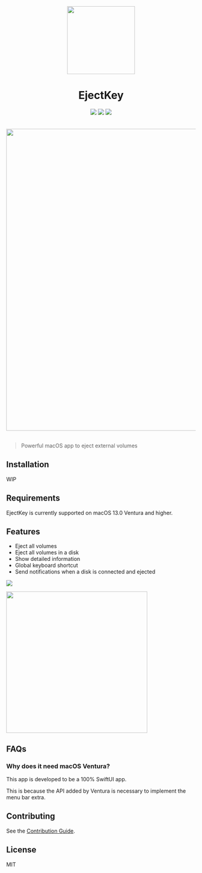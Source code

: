 <div align="center">
  <img width="180" height="180" src="https://user-images.githubusercontent.com/64204135/183348062-85958996-9c84-4795-87ca-665e4bef53a5.png">
  <h1>EjectKey</h1>
  <img src="https://img.shields.io/github/v/release/fus1ondev/EjectKey">
  <img src="https://img.shields.io/badge/made%20with-Swift%20UI-F05138?logo=Swift">
  <img src="https://img.shields.io/github/license/fus1ondev/EjectKey">
  <br>
  <br>
  <br>
  <img width="800" src="https://user-images.githubusercontent.com/64204135/199971374-9e3f5fa1-5657-4b08-b055-b0e7da7ff496.png">
  <br>
  <br>
</div>

> Powerful macOS app to eject external volumes

## Installation

WIP

## Requirements

EjectKey is currently supported on macOS 13.0 Ventura and higher.

## Features

- Eject all volumes
- Eject all volumes in a disk
- Show detailed information
- Global keyboard shortcut
- Send notifications when a disk is connected and ejected

![](https://user-images.githubusercontent.com/64204135/199972203-4d340156-d0da-4635-99fe-d9ab25443347.png)

<img width="375" src="https://user-images.githubusercontent.com/64204135/199977122-cdf5f3a4-4588-43f1-a35e-b4abd799c0fe.png">

## FAQs

### Why does it need macOS Ventura?

This app is developed to be a 100% SwiftUI app.

This is because the API added by Ventura is necessary to implement the menu bar extra.

## Contributing

See the [Contribution Guide](./CONTRIBUTING.md).

## License

MIT